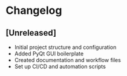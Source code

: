 # Changelog

## [Unreleased]
- Initial project structure and configuration
- Added PyQt GUI boilerplate
- Created documentation and workflow files
- Set up CI/CD and automation scripts
